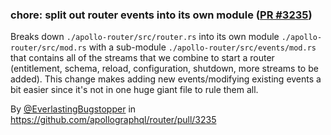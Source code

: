 ### chore: split out router events into its own module ([PR #3235](https://github.com/apollographql/router/pull/3235))

Breaks down `./apollo-router/src/router.rs` into its own module `./apollo-router/src/mod.rs` with a sub-module `./apollo-router/src/events/mod.rs` that contains all of the streams that we combine to start a router (entitlement, schema, reload, configuration, shutdown, more streams to be added). This change makes adding new events/modifying existing events a bit easier since it's not in one huge giant file to rule them all.

By [@EverlastingBugstopper](https://github.com/EverlastingBugstopper) in https://github.com/apollographql/router/pull/3235
